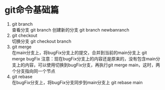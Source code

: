 # git命令基础篇
1. git branch  
查看分支 git branch 
创建新的分支 git branch newbanranch
2. git checkout  
切换分支 git checkout branch  
3. git merge  
在main分支上，将bugFix分支上的提交，合并到当前的main分支上 git merge bugFix 注意：现在bugFix分支上的内容还是原来的，没有包含main分支上的内容，可以使用切换到bugFix分支，再执行git merge main，这时，两个分支指向同一个节点
4. git rebase  
在bugFix分支上，将bugFix分支同步到main分支上 git rebase main